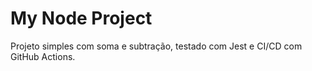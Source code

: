 # My Node Project

Projeto simples com soma e subtração, testado com Jest e CI/CD com GitHub Actions.
